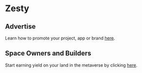 # Zesty

## Advertise

Learn how to promote your project, app or brand [here](../guides/for-advertisers/bid).

## Space Owners and Builders

Start earning yield on your land in the metaverse by clicking [here](../guides/for-creators/create-space).
